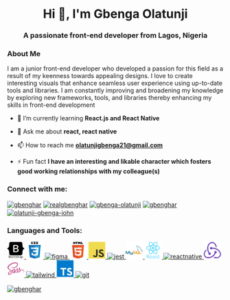 <h1 align="center">Hi 👋, I'm Gbenga Olatunji</h1>
<h3 align="center">A passionate front-end developer from Lagos, Nigeria</h3>

<h3>About Me</h3> <p>I am a junior front-end developer who developed a passion for this field as a result of my keenness towards appealing designs. I love to create interesting visuals that enhance seamless user experience using up-to-date tools and libraries. I am constantly improving and broadening my knowledge by exploring new frameworks, tools, and libraries thereby enhancing my skills in front-end development </p>

- 🌱 I’m currently learning **React.js and React Native**

- 💬 Ask me about **react, react native**

- 📫 How to reach me **olatunjigbenga21@gmail.com**

- ⚡ Fun fact **I have an interesting and likable character which fosters good working relationships with my colleague(s)**

<h3 align="left">Connect with me:</h3>
<p align="left">
<a href="[https://codepen.io/gbenghar](https://codepen.io/Gbenghar)" target="blank"><img align="center" src="https://raw.githubusercontent.com/rahuldkjain/github-profile-readme-generator/master/src/images/icons/Social/codepen.svg" alt="gbenghar" height="30" width="40" /></a>
<a href="[https://twitter.com/@realgbenghar](https://twitter.com/realgbenghar?t=d21494DZiMB6KjVby9u65A&s=09)" target="blank"><img align="center" src="https://raw.githubusercontent.com/rahuldkjain/github-profile-readme-generator/master/src/images/icons/Social/twitter.svg" alt="realgbenghar" height="30" width="40" /></a>
<a href="[https://linkedin.com/in/gbenga-olatunji](https://www.linkedin.com/in/gbenga-olatunji-2471531a3?utm_source=share&utm_campaign=share_via&utm_content=profile&utm_medium=android_app)" target="blank"><img align="center" src="https://raw.githubusercontent.com/rahuldkjain/github-profile-readme-generator/master/src/images/icons/Social/linked-in-alt.svg" alt="gbenga-olatunji" height="30" width="40" /></a>
<a href="[https://codesandbox.com/gbenghar](https://codesandbox.io/u/gbenghar)" target="blank"><img align="center" src="https://raw.githubusercontent.com/rahuldkjain/github-profile-readme-generator/master/src/images/icons/Social/codesandbox.svg" alt="gbenghar" height="30" width="40" /></a>
<a href="[https://fb.com/olatunji-gbenga-john](https://www.facebook.com/olatunji.gbengajohn?mibextid=PzaGJu)" target="blank"><img align="center" src="https://raw.githubusercontent.com/rahuldkjain/github-profile-readme-generator/master/src/images/icons/Social/facebook.svg" alt="olatunji-gbenga-john" height="30" width="40" /></a>
</p>

<h3 align="left">Languages and Tools:</h3>
<p align="left"> <a href="https://getbootstrap.com" target="_blank" rel="noreferrer"> <img src="https://raw.githubusercontent.com/devicons/devicon/master/icons/bootstrap/bootstrap-plain-wordmark.svg" alt="bootstrap" width="40" height="40"/> </a> <a href="https://www.w3schools.com/css/" target="_blank" rel="noreferrer"> <img src="https://raw.githubusercontent.com/devicons/devicon/master/icons/css3/css3-original-wordmark.svg" alt="css3" width="40" height="40"/> </a> <a href="https://www.figma.com/" target="_blank" rel="noreferrer"> <img src="https://www.vectorlogo.zone/logos/figma/figma-icon.svg" alt="figma" width="40" height="40"/> </a> <a href="https://www.w3.org/html/" target="_blank" rel="noreferrer"> <img src="https://raw.githubusercontent.com/devicons/devicon/master/icons/html5/html5-original-wordmark.svg" alt="html5" width="40" height="40"/> </a> <a href="https://developer.mozilla.org/en-US/docs/Web/JavaScript" target="_blank" rel="noreferrer"> <img src="https://raw.githubusercontent.com/devicons/devicon/master/icons/javascript/javascript-original.svg" alt="javascript" width="40" height="40"/> </a> <a href="https://jestjs.io" target="_blank" rel="noreferrer"> <img src="https://www.vectorlogo.zone/logos/jestjsio/jestjsio-icon.svg" alt="jest" width="40" height="40"/> </a> <a href="https://www.mysql.com/" target="_blank" rel="noreferrer"> <img src="https://raw.githubusercontent.com/devicons/devicon/master/icons/mysql/mysql-original-wordmark.svg" alt="mysql" width="40" height="40"/> </a> <a href="https://reactjs.org/" target="_blank" rel="noreferrer"> <img src="https://raw.githubusercontent.com/devicons/devicon/master/icons/react/react-original-wordmark.svg" alt="react" width="40" height="40"/> </a> <a href="https://reactnative.dev/" target="_blank" rel="noreferrer"> <img src="https://reactnative.dev/img/header_logo.svg" alt="reactnative" width="40" height="40"/> </a> <a href="https://redux.js.org" target="_blank" rel="noreferrer"> <img src="https://raw.githubusercontent.com/devicons/devicon/master/icons/redux/redux-original.svg" alt="redux" width="40" height="40"/> </a> <a href="https://sass-lang.com" target="_blank" rel="noreferrer"> <img src="https://raw.githubusercontent.com/devicons/devicon/master/icons/sass/sass-original.svg" alt="sass" width="40" height="40"/> </a> <a href="https://tailwindcss.com/" target="_blank" rel="noreferrer"> <img src="https://www.vectorlogo.zone/logos/tailwindcss/tailwindcss-icon.svg" alt="tailwind" width="40" height="40"/> </a> <a href="https://www.typescriptlang.org/" target="_blank" rel="noreferrer"> <img src="https://raw.githubusercontent.com/devicons/devicon/master/icons/typescript/typescript-original.svg" alt="typescript" width="40" height="40"/> </a> <a href="https://git-scm.com/" target="_blank" rel="noreferrer"> <img src="https://www.vectorlogo.zone/logos/git-scm/git-scm-icon.svg" alt="git" width="40" height="40"/></p>

<p><img align="center" src="https://github-readme-stats.vercel.app/api/top-langs?username=gbenghar&show_icons=true&locale=en&layout=compact" alt="gbenghar" /></p>
